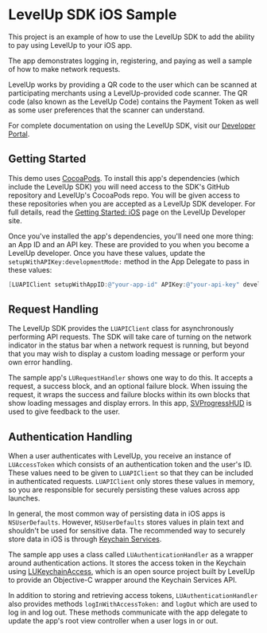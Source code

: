LevelUp SDK iOS Sample
======================

This project is an example of how to use the LevelUp SDK to add the ability to pay using LevelUp to your iOS app.

The app demonstrates logging in, registering, and paying as well a sample of how to make network requests.

LevelUp works by providing a QR code to the user which can be scanned at participating merchants using a LevelUp-provided code scanner. The QR code (also known as the LevelUp Code) contains the Payment Token as well as some user preferences that the scanner can understand.

For complete documentation on using the LevelUp SDK, visit our [Developer Portal](http://developer.thelevelup.com/).

Getting Started
---------------

This demo uses [CocoaPods](http://cocoapods.org/). To install this app's dependencies (which include the LevelUp SDK) you will need access to the SDK's GitHub repository and LevelUp's CocoaPods repo. You will be given access to these repositories when you are accepted as a LevelUp SDK developer. For full details, read the [Getting Started: iOS](http://developer.thelevelup.com/mobile-sdks/getting-started/ios/) page on the LevelUp Developer site.

Once you've installed the app's dependencies, you'll need one more thing: an App ID and an API key. These are provided to you when you become a LevelUp developer. Once you have these values, update the `setupWithAPIKey:developmentMode:` method in the App Delegate to pass in these values:

```objective-c
[LUAPIClient setupWithAppID:@"your-app-id" APIKey:@"your-api-key" developmentMode:YES];
```

Request Handling
----------------

The LevelUp SDK provides the `LUAPIClient` class for asynchronously performing API requests. The SDK will take care of turning on the network indicator in the status bar when a network request is running, but beyond that you may wish to display a custom loading message or perform your own error handling.

The sample app's `LURequestHandler` shows one way to do this. It accepts a request, a success block, and an optional failure block. When issuing the request, it wraps the success and failure blocks within its own blocks that show loading messages and display errors. In this app, [SVProgressHUD](https://github.com/samvermette/SVProgressHUD) is used to give feedback to the user.

Authentication Handling
-----------------------

When a user authenticates with LevelUp, you receive an instance of `LUAccessToken` which consists of an authentication token and the user's ID. These values need to be given to `LUAPIClient` so that they can be included in authenticated requests. `LUAPIClient` only stores these values in memory, so you are responsible for securely persisting these values across app launches.

In general, the most common way of persisting data in iOS apps is `NSUserDefaults`. However, `NSUserDefaults` stores values in plain text and shouldn't be used for sensitive data. The recommended way to securely store data in iOS is through [Keychain Services](https://developer.apple.com/library/ios/DOCUMENTATION/Security/Conceptual/keychainServConcepts/iPhoneTasks/iPhoneTasks.html).

The sample app uses a class called `LUAuthenticationHandler` as a wrapper around authentication actions. It stores the access token in the Keychain using [LUKeychainAccess](https://github.com/TheLevelUp/LUKeychainAccess), which is an open source project built by LevelUp to provide an Objective-C wrapper around the Keychain Services API.

In addition to storing and retrieving access tokens, `LUAuthenticationHandler` also provides methods `logInWithAccessToken:` and `logOut` which are used to log in and log out. These methods communicate with the app delegate to update the app's root view controller when a user logs in or out.